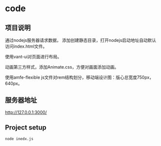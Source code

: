 # code

## 项目说明
通过nodejs服务器请求数据， 添加创建静态目录，打开nodejs启动地址自动默认访问index.html文件。

使用vant-ui对页面进行布局。

动画第三方样式，添加Animate.css，方便对画面添加动画。

使用amfe-flexible js文件对rem结构划分，移动端设计图：版心总宽度750px，640px。

## 服务器地址
 http://127.0.0.1:3000/

## Project setup
```
node inedx.js
```


